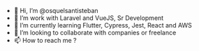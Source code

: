 - 👋 Hi, I’m @osquelsantisteban
- 👀 I’m work with Laravel and VueJS, Sr Development
- 🌱 I’m currently learning Flutter, Cypress, Jest, React and AWS
- 💞️ I’m looking to collaborate with companies or freelance
- 📫 How to reach me ?

<!---
osquelsantisteban/osquelsantisteban is a ✨ special ✨ repository because its `README.md` (this file) appears on your GitHub profile.
You can click the Preview link to take a look at your changes.
--->
